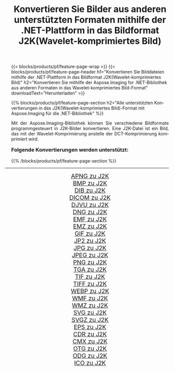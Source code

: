 ﻿---
title: Konvertieren Sie Bilder aus anderen unterstützten Formaten mithilfe der .NET-Plattform in das Bildformat J2K(Wavelet-komprimiertes Bild) 
weight: 3920
url: /de/net/conversion/to/j2k/ 
lang: de
langdirlevel: 2
locales: zh-hans,ja,it,ru,de,es,fr,nl,id,lt,pl,pt,vi,tr,ko,zh-hant,ar,hi,th,sv,cs,uk,he
description: Mit Aspose.Imaging für die .NET-Bibliothek ist es einfach, von anderen unterstützten Bildformaten in J2K(Wavelet-komprimiertes Bild) zu konvertieren
---

{{< blocks/products/pf/feature-page-wrap >}}
{{< blocks/products/pf/feature-page-header h1="Konvertieren Sie Bilddateien mithilfe der .NET-Plattform in das Bildformat J2K(Wavelet-komprimiertes Bild)" h2="Konvertieren Sie mithilfe der Aspose.Imaging for .NET-Bibliothek aus anderen Formaten in das Wavelet-komprimiertes Bild-Format" downloadText="Herunterladen" >}}


{{% blocks/products/pf/feature-page-section  h2="Alle unterstützten Konvertierungen in das J2K(Wavelet-komprimiertes Bild)-Format mit Aspose.Imaging für die .NET-Bibliothek" %}}
<p align=justify>Mit der Aspose.Imaging-Bibliothek können Sie verschiedene Bildformate programmgesteuert in J2K-Bilder konvertieren. Eine J2K-Datei ist ein Bild, das mit der Wavelet-Komprimierung anstelle der DCT-Komprimierung komprimiert wird.</p>
<h3 style="margin-top:16px;">
Folgende Konvertierungen werden unterstützt:
</h3>
{{% /blocks/products/pf/feature-page-section %}}
<div class="container-fluid productfamilypage bg-gray">
    <div class="convertypes bg-gray agp-content section">
        <div class="container">
		<hr style="margin-left:-20px;"/>
		<div class="row other-converters" style="gap: 10px;font-size: 19px;text-align:center;">
		    <div class='col-md-3 other-converter remove-lp remove-rp'><a href="/imaging/de/net/conversion/apng-to-j2k/" style="padding:15px;">APNG zu J2K</a></div>
<div class='col-md-3 other-converter remove-lp remove-rp'><a href="/imaging/de/net/conversion/bmp-to-j2k/" style="padding:15px;">BMP zu J2K</a></div>
<div class='col-md-3 other-converter remove-lp remove-rp'><a href="/imaging/de/net/conversion/dib-to-j2k/" style="padding:15px;">DIB zu J2K</a></div>
<div class='col-md-3 other-converter remove-lp remove-rp'><a href="/imaging/de/net/conversion/dicom-to-j2k/" style="padding:15px;">DICOM zu J2K</a></div>
<div class='col-md-3 other-converter remove-lp remove-rp'><a href="/imaging/de/net/conversion/djvu-to-j2k/" style="padding:15px;">DJVU zu J2K</a></div>
<div class='col-md-3 other-converter remove-lp remove-rp'><a href="/imaging/de/net/conversion/dng-to-j2k/" style="padding:15px;">DNG zu J2K</a></div>
<div class='col-md-3 other-converter remove-lp remove-rp'><a href="/imaging/de/net/conversion/emf-to-j2k/" style="padding:15px;">EMF zu J2K</a></div>
<div class='col-md-3 other-converter remove-lp remove-rp'><a href="/imaging/de/net/conversion/emz-to-j2k/" style="padding:15px;">EMZ zu J2K</a></div>
<div class='col-md-3 other-converter remove-lp remove-rp'><a href="/imaging/de/net/conversion/gif-to-j2k/" style="padding:15px;">GIF zu J2K</a></div>
<div class='col-md-3 other-converter remove-lp remove-rp'><a href="/imaging/de/net/conversion/jp2-to-j2k/" style="padding:15px;">JP2 zu J2K</a></div>
<div class='col-md-3 other-converter remove-lp remove-rp'><a href="/imaging/de/net/conversion/jpg-to-j2k/" style="padding:15px;">JPG zu J2K</a></div>
<div class='col-md-3 other-converter remove-lp remove-rp'><a href="/imaging/de/net/conversion/jpeg-to-j2k/" style="padding:15px;">JPEG zu J2K</a></div>
<div class='col-md-3 other-converter remove-lp remove-rp'><a href="/imaging/de/net/conversion/png-to-j2k/" style="padding:15px;">PNG zu J2K</a></div>
<div class='col-md-3 other-converter remove-lp remove-rp'><a href="/imaging/de/net/conversion/tga-to-j2k/" style="padding:15px;">TGA zu J2K</a></div>
<div class='col-md-3 other-converter remove-lp remove-rp'><a href="/imaging/de/net/conversion/tif-to-j2k/" style="padding:15px;">TIF zu J2K</a></div>
<div class='col-md-3 other-converter remove-lp remove-rp'><a href="/imaging/de/net/conversion/tiff-to-j2k/" style="padding:15px;">TIFF zu J2K</a></div>
<div class='col-md-3 other-converter remove-lp remove-rp'><a href="/imaging/de/net/conversion/webp-to-j2k/" style="padding:15px;">WEBP zu J2K</a></div>
<div class='col-md-3 other-converter remove-lp remove-rp'><a href="/imaging/de/net/conversion/wmf-to-j2k/" style="padding:15px;">WMF zu J2K</a></div>
<div class='col-md-3 other-converter remove-lp remove-rp'><a href="/imaging/de/net/conversion/wmz-to-j2k/" style="padding:15px;">WMZ zu J2K</a></div>
<div class='col-md-3 other-converter remove-lp remove-rp'><a href="/imaging/de/net/conversion/svg-to-j2k/" style="padding:15px;">SVG zu J2K</a></div>
<div class='col-md-3 other-converter remove-lp remove-rp'><a href="/imaging/de/net/conversion/svgz-to-j2k/" style="padding:15px;">SVGZ zu J2K</a></div>
<div class='col-md-3 other-converter remove-lp remove-rp'><a href="/imaging/de/net/conversion/eps-to-j2k/" style="padding:15px;">EPS zu J2K</a></div>
<div class='col-md-3 other-converter remove-lp remove-rp'><a href="/imaging/de/net/conversion/cdr-to-j2k/" style="padding:15px;">CDR zu J2K</a></div>
<div class='col-md-3 other-converter remove-lp remove-rp'><a href="/imaging/de/net/conversion/cmx-to-j2k/" style="padding:15px;">CMX zu J2K</a></div>
<div class='col-md-3 other-converter remove-lp remove-rp'><a href="/imaging/de/net/conversion/otg-to-j2k/" style="padding:15px;">OTG zu J2K</a></div>
<div class='col-md-3 other-converter remove-lp remove-rp'><a href="/imaging/de/net/conversion/odg-to-j2k/" style="padding:15px;">ODG zu J2K</a></div>
<div class='col-md-3 other-converter remove-lp remove-rp'><a href="/imaging/de/net/conversion/ico-to-j2k/" style="padding:15px;">ICO zu J2K</a></div>
                </div>
        </div>
    </div>
</div>
<br/>


